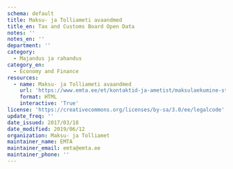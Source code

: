 ```yaml
---
schema: default
title: Maksu- ja Tolliameti avaandmed
title_en: Tax and Customs Board Open Data
notes: ''
notes_en: ''
department: ''
category:
  - Majandus ja rahandus
category_en:
  - Economy and Finance
resources:
  - name: Maksu- ja Tolliameti avaandmed
    url: 'https://www.emta.ee/et/kontaktid-ja-ametist/maksulaekumine-statistika/maksu-ja-tolliameti-avaandmed'
    format: HTML
    interactive: 'True'
license: 'https://creativecommons.org/licenses/by-sa/3.0/ee/legalcode'
update_freq: ''
date_issued: 2017/03/18
date_modified: 2019/06/12
organization: Maksu- ja Tolliamet
maintainer_name: EMTA
maintainer_email: emta@emta.ee
maintainer_phone: ''
---
```

